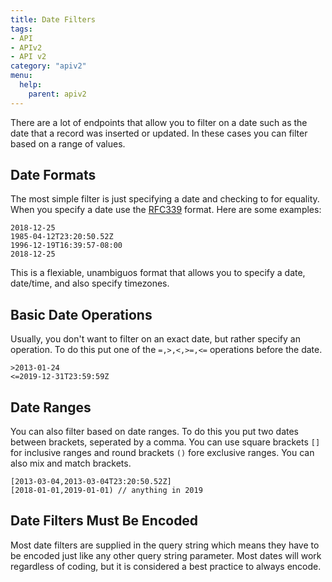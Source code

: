 ```yaml
---
title: Date Filters
tags:
- API
- APIv2
- API v2
category: "apiv2"
menu:
  help:
    parent: apiv2
---
```


 There are a lot of endpoints that allow you to filter on a date such as the date that a record was inserted or updated. In these cases you can filter based on a range of values.

## Date Formats

The most simple filter is just specifying a date and checking to for equality. When you specify a date use the [RFC339](https://www.ietf.org/rfc/rfc3339.txt) format. Here are some examples:

```
2018-12-25
1985-04-12T23:20:50.52Z
1996-12-19T16:39:57-08:00
2018-12-25
```

This is a flexiable, unambiguos format that allows you to specify a date, date/time, and also specify timezones.

## Basic Date Operations

Usually, you don't want to filter on an exact date, but rather specify an operation. To do this put one of the `=,>,<,>=,<=` operations before the date.

```
>2013-01-24
<=2019-12-31T23:59:59Z
```

## Date Ranges

You can also filter based on date ranges. To do this you put two dates between brackets, seperated by a comma. You can use square brackets `[]` for inclusive ranges and round brackets `()` fore exclusive ranges. You can also mix and match brackets.

```
[2013-03-04,2013-03-04T23:20:50.52Z]
[2018-01-01,2019-01-01) // anything in 2019
```

## Date Filters Must Be Encoded

Most date filters are supplied in the query string which means they have to be encoded just like any other query string parameter. Most dates will work regardless of coding, but it is considered a best practice to always encode.
